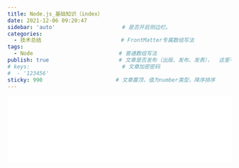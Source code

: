 ```yaml
---
title: Node.js_基础知识（index）
date: 2021-12-06 09:20:47
sidebar: 'auto'                     # 是否开启侧边栏。
categories:
  - 技术总结                         # FrontMatter专属数组写法
tags:
  - Node                           # 普通数组写法
publish: true                      # 文章是否发布（出版、发布、发表），  这里不是 public
# keys:                             # 文章加密密码
#  - '123456'
sticky: 990                       # 文章置顶，值为number类型，降序排序
---
```


<iframe 
  id="dd"
  width="100%" 
  src="/HTML文章/为知笔记/WebSocket_基础知识/Node.js_基础知识（index）.htm"  
  frameborder="0"  
  allowfullscreen="true"
>
</iframe>


